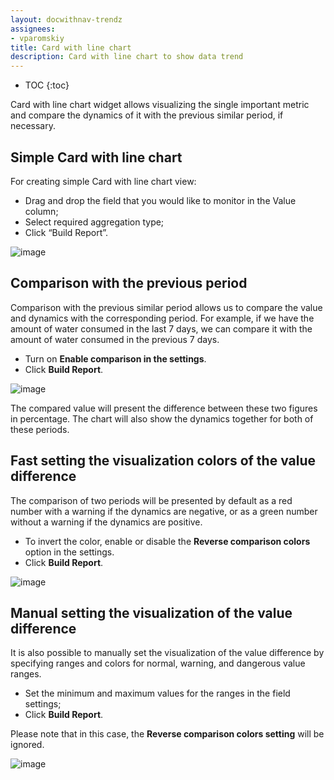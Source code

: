 ```yaml
---
layout: docwithnav-trendz
assignees:
- vparomskiy
title: Card with line chart
description: Card with line chart to show data trend
---
```


* TOC
{:toc}


Card with line chart widget allows visualizing the single important metric and compare the dynamics of it with the previous similar period, if necessary.

## Simple Card with line chart

For creating simple Card with line chart view:

* Drag and drop the field that you would like to monitor in the Value column;
* Select required aggregation type;
* Click “Build Report”.

![image](https://img.thingsboard.io/trendz/card-with-line-simple.png)

## Comparison with the previous period

Comparison with the previous similar period allows us to compare the value and dynamics with the corresponding period. 
For example, if we have the amount of water consumed in the last 7 days, we can compare it with the amount of water consumed in the previous 7 days.

* Turn on **Enable comparison in the settings**.
* Click **Build Report**.

![image](https://img.thingsboard.io/trendz/card-with-line-comparison.png)

The compared value will present the difference between these two figures in percentage. The chart will also show the dynamics together for both of these periods.


## Fast setting the visualization colors of the value difference

The comparison of two periods will be presented by default as a red number with a warning if the dynamics are negative, or as a green number without a warning if the dynamics are positive.

* To invert the color, enable or disable the **Reverse comparison colors** option in the settings.
* Click **Build Report**.

![image](https://img.thingsboard.io/trendz/card-with-line-reverse-colors.png)

## Manual setting the visualization of the value difference
It is also possible to manually set the visualization of the value difference by specifying ranges and colors for normal, warning, and dangerous value ranges.

* Set the minimum and maximum values for the ranges in the field settings;
* Click **Build Report**.

Please note that in this case, the **Reverse comparison colors setting** will be ignored.

![image](https://img.thingsboard.io/trendz/card-with-line-custom-colors.png)
